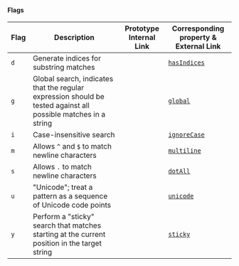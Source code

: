 #### Flags

|Flag |Description |Prototype Internal Link |Corresponding property & External Link |
|------------|------------|------------|------------|
|`d` |Generate indices for substring matches ||[`hasIndices`](https://developer.mozilla.org/en-US/docs/Web/JavaScript/Reference/Global_Objects/RegExp/hasIndices) |
|`g` |Global search, indicates that the regular expression should be tested against all possible matches in a string | |[`global`](https://developer.mozilla.org/en-US/docs/Web/JavaScript/Reference/Global_Objects/RegExp/global) |
|`i` |Case-insensitive search ||[`ignoreCase`](https://developer.mozilla.org/en-US/docs/Web/JavaScript/Reference/Global_Objects/RegExp/ignoreCase) |
|`m` |Allows `^` and `$` to match newline characters| |[`multiline`](https://developer.mozilla.org/en-US/docs/Web/JavaScript/Reference/Global_Objects/RegExp/multiline) |
|`s` |Allows `.` to match newline characters| |[`dotAll`](https://developer.mozilla.org/en-US/docs/Web/JavaScript/Reference/Global_Objects/RegExp/dotAll) |
|`u` |"Unicode"; treat a pattern as a sequence of Unicode code points | |[`unicode`](https://developer.mozilla.org/en-US/docs/Web/JavaScript/Reference/Global_Objects/RegExp/unicode) |
|`y` |Perform a "sticky" search that matches starting at the current position in the target string | |[`sticky`](https://developer.mozilla.org/en-US/docs/Web/JavaScript/Reference/Global_Objects/RegExp/sticky) |



